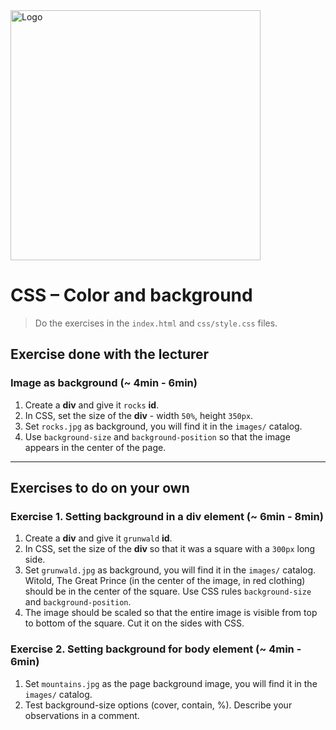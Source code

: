 <img alt="Logo" src="http://coderslab.pl/svg/logo-coderslab.svg" width="400">

# CSS &ndash; Color and background

> Do the exercises in the ```index.html``` and ```css/style.css``` files.

## Exercise done with the lecturer

### Image as background (~ 4min - 6min)
1. Create a **div** and give it ```rocks``` **id**.
2. In CSS, set the size of the **div** - width ```50%```, height ```350px```.
3. Set ```rocks.jpg``` as background, you will find it in the ```images/``` catalog.
4. Use ```background-size``` and ```background-position``` so that the image appears in the center of the page.

-------------------------------------------------------------------------------

## Exercises to do on your own

### Exercise 1. Setting background in a div element (~ 6min - 8min)
1. Create a **div** and give it ```grunwald``` **id**.
2. In CSS, set the size of the **div** so that it was a square with a ```300px``` long side.
3. Set ```grunwald.jpg``` as background, you will find it in the ```images/``` catalog. Witold, The Great Prince (in the center of the image, in red clothing) should be in the center of the square. Use CSS rules ```background-size``` and ```background-position```.
4. The image should be scaled so that the entire image is visible from top to bottom of the square. Cut it on the sides with CSS.

### Exercise 2. Setting background for body element (~ 4min - 6min)
1. Set ```mountains.jpg``` as the page background image, you will find it in the ```images/``` catalog.
2. Test background-size options (cover, contain, %). Describe your observations in a comment.
